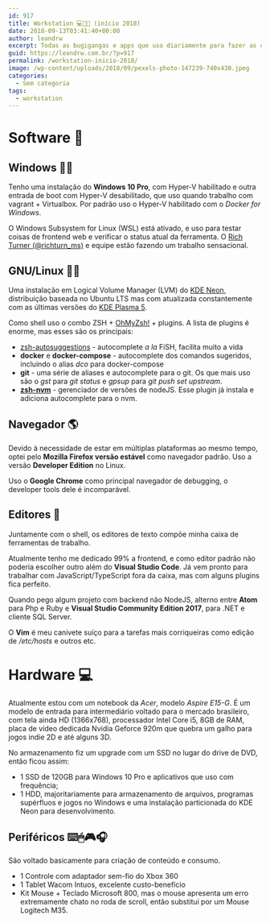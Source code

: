 ```yaml
---
id: 917
title: Workstation 💻📱📓 (início 2018)
date: 2018-09-13T03:41:40+00:00
author: leandrw
excerpt: Todas as bugigangas e apps que uso diariamente para fazer as coisas acontecerem...
guid: https://leandrw.com.br/?p=917
permalink: /workstation-inicio-2018/
image: /wp-content/uploads/2018/09/pexels-photo-147239-740x430.jpeg
categories:
  - Sem categoria
tags:
  - workstation
---
```

<h1>Software 💽</h1>
<h2>Windows 🐱‍💻</h2>
Tenho uma instalação do <strong>Windows 10 Pro</strong>, com Hyper-V habilitado e outra entrada de boot com Hyper-V desabilitado, que uso quando trabalho com vagrant + Virtualbox. Por padrão uso o Hyper-V habilitado com o <em>Docker for Windows</em>.

O Windows Subsystem for Linux (WSL) está ativado, e uso para testar coisas de frontend web e verificar o status atual da ferramenta. O <a href="https://twitter.com/richturn_ms">Rich Turner (@richturn_ms)</a> e equipe estão fazendo um trabalho sensacional.
<h2>GNU/Linux 🐂🐧</h2>
Uma instalação em Logical Volume Manager (LVM) do <a href="https://neon.kde.org/">KDE Neon</a>, distribuição baseada no Ubuntu LTS mas com atualizada constantemente com as últimas versões do <a href="https://www.kde.org/plasma-desktop.php">KDE Plasma 5</a>.

Como shell uso o combo ZSH + <a href="http://ohmyz.sh/">OhMyZsh!</a> + plugins. A lista de plugins é enorme, mas esses são os principais:
<ul>
	<li><a href="https://github.com/zsh-users/zsh-autosuggestions">zsh-autosuggestions</a> - autocomplete <i>a la</i> FiSH, facilita muito a vida</li>
	<li><b>docker</b> e <b>docker-compose</b> - autocomplete dos comandos sugeridos, incluindo o alias <i>dco</i> para docker-compose</li>
	<li><b>git</b> - uma série de aliases e autocomplete para o git. Os que mais uso são o <i>gst</i> para <i>git status</i> e <i>gpsup</i> para <i>git push set upstream</i>.</li>
	<li><a href="https://github.com/lukechilds/zsh-nvm"><b>zsh-nvm</b></a> - gerenciador de versões de nodeJS. Esse plugin já instala e adiciona autocomplete para o nvm.</li>
</ul>
<h2>Navegador 🌎</h2>
Devido à necessidade de estar em múltiplas plataformas ao mesmo tempo, optei pelo <strong>Mozilla Firefox versão estável</strong> como navegador padrão. Uso a versão <strong>Developer Edition</strong> no Linux.

Uso o <strong>Google Chrome</strong> como principal navegador de debugging, o developer tools dele é incomparável.
<h2>Editores 📝</h2>
Juntamente com o shell, os editores de texto compõe minha caixa de ferramentas de trabalho.

Atualmente tenho me dedicado 99% a frontend, e como editor padrão não poderia escolher outro além do <strong>Visual Studio Code</strong>. Já vem pronto para trabalhar com JavaScript/TypeScript fora da caixa, mas com alguns plugins fica perfeito.

Quando pego algum projeto com backend não NodeJS, alterno entre <strong>Atom</strong> para Php e Ruby e <strong>Visual Studio Community Edition 2017</strong>, para .NET e cliente SQL Server.

O <strong>Vim</strong> é meu canivete suíço para a tarefas mais corriqueiras como edição de <em>/etc/hosts</em> e outros etc.
<h1>Hardware 💻</h1>
Atualmente estou com um notebook da <em>Acer</em>, modelo <em>Aspire E15-G</em>. É um modelo de entrada para intermediário voltado para o mercado brasileiro, com tela ainda HD (1366x768), processador Intel Core i5, 8GB de RAM, placa de vídeo dedicada Nvidia Geforce 920m que quebra um galho para jogos indie 2D e até alguns 3D.

No armazenamento fiz um upgrade com um SSD no lugar do drive de DVD, então ficou assim:
<ul>
	<li>1 SSD de 120GB para Windows 10 Pro e aplicativos que uso com frequência;</li>
	<li>1 HDD, majoritariamente para armazenamento de arquivos, programas supérfluos e jogos no Windows e uma instalação particionada do KDE Neon para desenvolvimento.</li>
</ul>
<h2>Periféricos ⌨️🖱🎮🎧</h2>
São voltado basicamente para criação de conteúdo e consumo.
<ul>
	<li>1 Controle com adaptador sem-fio do Xbox 360</li>
	<li>1 Tablet Wacom Intuos, excelente custo-benefício</li>
	<li>Kit Mouse + Teclado Microsoft 800, mas o mouse apresenta um erro extremamente chato no roda de scroll, então substituí por um Mouse Logitech M35.</li>
</ul>
